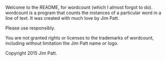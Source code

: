 Welcome to the README, for wordcount (which I almost forgot to do).
wordcount is a program that counts the instances of a particular word in a line of text.
It was created with much love by Jim Patt.

Please use responsibly.

You are not granted rights or licenses to the trademarks of wordcount, including without limitation the Jim Patt name or logo.

Copyright 2015 Jim Patt.
